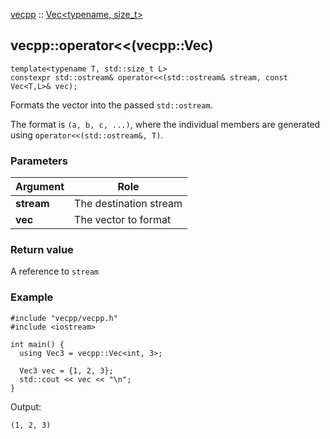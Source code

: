 [vecpp](../../../) :: [Vec<typename, size_t\>](./)
## vecpp::operator<<(vecpp::Vec)

```
template<typename T, std::size_t L>
constexpr std::ostream& operator<<(std::ostream& stream, const Vec<T,L>& vec);
```

Formats the vector into the passed `std::ostream`. 

The format is `(a, b, c, ...)`, where the individual members are generated using
`operator<<(std::ostream&, T)`.

### Parameters

Argument   | Role
-----------|---------------------------------
**stream** | The destination stream
**vec**    | The vector to format

### Return value
A reference to `stream`

### Example

```
#include "vecpp/vecpp.h"
#include <iostream>

int main() {
  using Vec3 = vecpp::Vec<int, 3>;

  Vec3 vec = {1, 2, 3};
  std::cout << vec << "\n";
}
```

Output:
```
(1, 2, 3)
```
